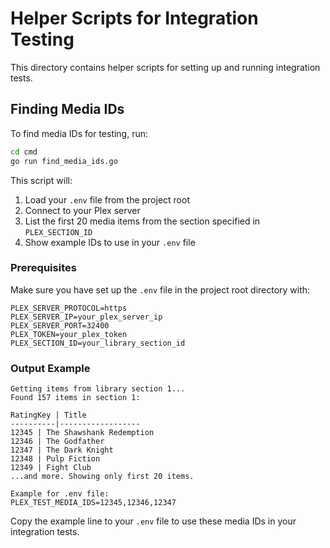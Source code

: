 # Helper Scripts for Integration Testing

This directory contains helper scripts for setting up and running integration tests.

## Finding Media IDs

To find media IDs for testing, run:

```bash
cd cmd
go run find_media_ids.go
```

This script will:
1. Load your `.env` file from the project root
2. Connect to your Plex server
3. List the first 20 media items from the section specified in `PLEX_SECTION_ID`
4. Show example IDs to use in your `.env` file

### Prerequisites

Make sure you have set up the `.env` file in the project root directory with:

```
PLEX_SERVER_PROTOCOL=https
PLEX_SERVER_IP=your_plex_server_ip
PLEX_SERVER_PORT=32400
PLEX_TOKEN=your_plex_token
PLEX_SECTION_ID=your_library_section_id
```

### Output Example

```
Getting items from library section 1...
Found 157 items in section 1:

RatingKey | Title
----------|------------------
12345 | The Shawshank Redemption
12346 | The Godfather
12347 | The Dark Knight
12348 | Pulp Fiction
12349 | Fight Club
...and more. Showing only first 20 items.

Example for .env file:
PLEX_TEST_MEDIA_IDS=12345,12346,12347
```

Copy the example line to your `.env` file to use these media IDs in your integration tests.